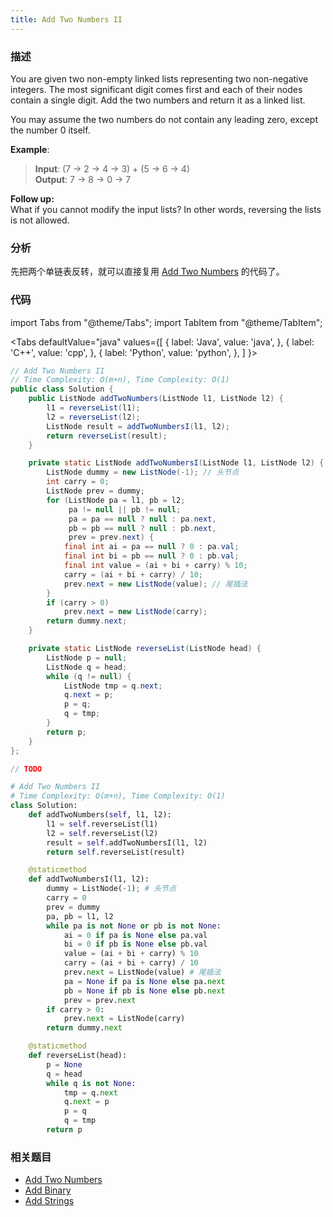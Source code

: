 ```yaml
---
title: Add Two Numbers II
---
```


### 描述

You are given two non-empty linked lists representing two non-negative integers. The most significant digit comes first and each of their nodes contain a single digit. Add the two numbers and return it as a linked list.

You may assume the two numbers do not contain any leading zero, except the number 0 itself.

**Example**:

> **Input**: (7 -> 2 -> 4 -> 3) + (5 -> 6 -> 4)  
> **Output**: 7 -> 8 -> 0 -> 7

**Follow up:**  
What if you cannot modify the input lists? In other words, reversing the lists is not allowed.

### 分析

先把两个单链表反转，就可以直接复用 [Add Two Numbers](add-two-numbers.md) 的代码了。

### 代码

import Tabs from "@theme/Tabs";
import TabItem from "@theme/TabItem";

<Tabs
defaultValue="java"
values={[
{ label: 'Java', value: 'java', },
{ label: 'C++', value: 'cpp', },
{ label: 'Python', value: 'python', },
]
}>
<TabItem value="java">

```java
// Add Two Numbers II
// Time Complexity: O(m+n), Time Complexity: O(1)
public class Solution {
    public ListNode addTwoNumbers(ListNode l1, ListNode l2) {
        l1 = reverseList(l1);
        l2 = reverseList(l2);
        ListNode result = addTwoNumbersI(l1, l2);
        return reverseList(result);
    }

    private static ListNode addTwoNumbersI(ListNode l1, ListNode l2) {
        ListNode dummy = new ListNode(-1); // 头节点
        int carry = 0;
        ListNode prev = dummy;
        for (ListNode pa = l1, pb = l2;
             pa != null || pb != null;
             pa = pa == null ? null : pa.next,
             pb = pb == null ? null : pb.next,
             prev = prev.next) {
            final int ai = pa == null ? 0 : pa.val;
            final int bi = pb == null ? 0 : pb.val;
            final int value = (ai + bi + carry) % 10;
            carry = (ai + bi + carry) / 10;
            prev.next = new ListNode(value); // 尾插法
        }
        if (carry > 0)
            prev.next = new ListNode(carry);
        return dummy.next;
    }

    private static ListNode reverseList(ListNode head) {
        ListNode p = null;
        ListNode q = head;
        while (q != null) {
            ListNode tmp = q.next;
            q.next = p;
            p = q;
            q = tmp;
        }
        return p;
    }
};
```

</TabItem>
<TabItem value="cpp">

```cpp
// TODO
```

</TabItem>
<TabItem value="python">

```python
# Add Two Numbers II
# Time Complexity: O(m+n), Time Complexity: O(1)
class Solution:
    def addTwoNumbers(self, l1, l2):
        l1 = self.reverseList(l1)
        l2 = self.reverseList(l2)
        result = self.addTwoNumbersI(l1, l2)
        return self.reverseList(result)

    @staticmethod
    def addTwoNumbersI(l1, l2):
        dummy = ListNode(-1); # 头节点
        carry = 0
        prev = dummy
        pa, pb = l1, l2
        while pa is not None or pb is not None:
            ai = 0 if pa is None else pa.val
            bi = 0 if pb is None else pb.val
            value = (ai + bi + carry) % 10
            carry = (ai + bi + carry) / 10
            prev.next = ListNode(value) # 尾插法
            pa = None if pa is None else pa.next
            pb = None if pb is None else pb.next
            prev = prev.next
        if carry > 0:
            prev.next = ListNode(carry)
        return dummy.next

    @staticmethod
    def reverseList(head):
        p = None
        q = head
        while q is not None:
            tmp = q.next
            q.next = p
            p = q
            q = tmp
        return p
```

</TabItem>
</Tabs>

### 相关题目

- [Add Two Numbers](add-two-numbers.md)
- [Add Binary](../simulation/add-binary.md)
- [Add Strings](../simulation/add-strings.md)
